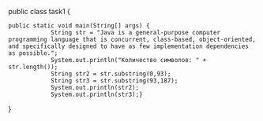 
public class task1 {

	public static void main(String[] args) {
				String str = "Java is a general-purpose computer programming language that is concurrent, class-based, object-oriented, and specifically designed to have as few implementation dependencies as possible.";
				System.out.println("Количество символов: " + str.length());
				String str2 = str.substring(0,93);
				String str3 = str.substring(93,187);
				System.out.println(str2);	
				System.out.println(str3);}
}
